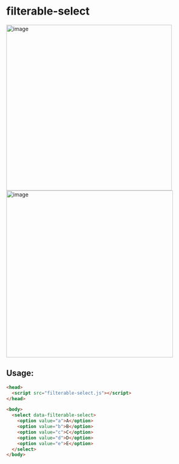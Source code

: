 # filterable-select

<img width="436" alt="image" src="https://github.com/user-attachments/assets/3891249a-14b7-4dd7-9412-5d46cf2ad981" />

<img width="439" alt="image" src="https://github.com/user-attachments/assets/718782a3-3aae-4dc9-af0f-90a7a76c284b" />


## Usage:

```html
<head>
  <script src="filterable-select.js"></script>
</head>

<body>
  <select data-filterable-select>
    <option value="a">A</option>
    <option value="b">B</option>
    <option value="c">C</option>
    <option value="d">D</option>
    <option value="e">E</option>
  </select>
</body>
```



